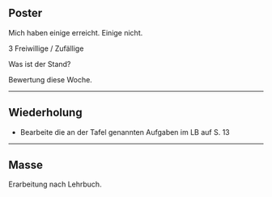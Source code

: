 ## Poster

Mich haben einige erreicht. Einige nicht. 

3 Freiwillige / Zufällige

Was ist der Stand? 

Bewertung diese Woche.

---

## Wiederholung

- Bearbeite die an der Tafel genannten Aufgaben im LB auf S. 13

---

## Masse

Erarbeitung nach Lehrbuch.
